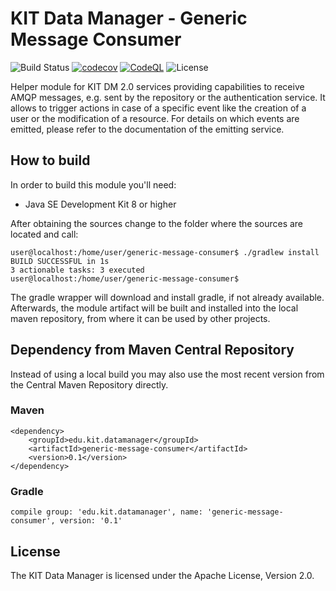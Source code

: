 # KIT Data Manager - Generic Message Consumer

![Build Status](https://img.shields.io/travis/kit-data-manager/generic-message-consumer.svg)
[![codecov](https://codecov.io/gh/kit-data-manager/generic-message-consumer/branch/master/graph/badge.svg)](https://codecov.io/gh/kit-data-manager/generic-message-consumer)
[![CodeQL](https://github.com/kit-data-manager/generic-message-consumer/actions/workflows/codeql-analysis.yml/badge.svg)](https://github.com/kit-data-manager/generic-message-consumer/actions/workflows/codeql-analysis.yml)
![License](https://img.shields.io/github/license/kit-data-manager/generic-message-consumer.svg)


Helper module for KIT DM 2.0 services providing capabilities to receive AMQP messages, e.g. sent by the repository or the authentication service. 
It allows to trigger actions in case of a specific event like the creation of a user or the modification of a resource. For details on which events
are emitted, please refer to the documentation of the emitting service.

## How to build

In order to build this module you'll need:

* Java SE Development Kit 8 or higher

After obtaining the sources change to the folder where the sources are located and call:

```
user@localhost:/home/user/generic-message-consumer$ ./gradlew install
BUILD SUCCESSFUL in 1s
3 actionable tasks: 3 executed
user@localhost:/home/user/generic-message-consumer$
```

The gradle wrapper will download and install gradle, if not already available. Afterwards, the module artifact
will be built and installed into the local maven repository, from where it can be used by other projects.

## Dependency from Maven Central Repository

Instead of using a local build you may also use the most recent version from the Central Maven Repository directly. 

### Maven

~~~~
<dependency>
    <groupId>edu.kit.datamanager</groupId>
    <artifactId>generic-message-consumer</artifactId>
    <version>0.1</version>
</dependency>
~~~~

### Gradle

~~~~
compile group: 'edu.kit.datamanager', name: 'generic-message-consumer', version: '0.1'
~~~~


## License

The KIT Data Manager is licensed under the Apache License, Version 2.0.
